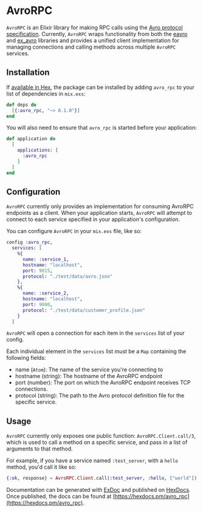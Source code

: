 # AvroRPC

`AvroRPC` is an Elixir library for making RPC calls using the [Avro protocol specification](http://avro.apache.org/docs/1.7.7/spec.html). Currently, `AvroRPC` wraps functionality from both the [eavro](https://github.com/SIfoxDevTeam/eavro) and [ex_avro](https://github.com/avvo/ex_avro) libraries and provides a unified client implementation for managing connections and calling methods across multiple `AvroRPC` services.

## Installation

If [available in Hex](https://hex.pm/docs/publish), the package can be installed
by adding `avro_rpc` to your list of dependencies in `mix.exs`:

```elixir
def deps do
  [{:avro_rpc, "~> 0.1.0"}]
end
```

You will also need to ensure that `avro_rpc` is started before your application:
```elixir
def application do
  [
    applications: [
      :avro_rpc
    ]
  ]
end
```

## Configuration

`AvroRPC` currently only provides an implementation for consuming AvroRPC endpoints as a client. When your application starts, `AvroRPC` will attempt to connect to each service specified in your application's configuration.

You can configure `AvroRPC` in your `mix.exs` file, like so:

```elixir
config :avro_rpc,
  services: [
    %{
      name: :service_1,
      hostname: "localhost",
      port: 9015,
      protocol: "./test/data/avro.json"
    },
    %{
      name: :service_2,
      hostname: "localhost",
      port: 9000,
      protocol: "./test/data/customer_profile.json"
    }
  ]
```

`AvroRPC` will open a connection for each item in the `services` list of your config.

Each individual element in the `services` list *must* be a `Map` containing the following fields:
- name (`Atom`): The name of the service you're connecting to
- hostname (string): The hostname of the AvroRPC endpoint
- port (number): The port on which the AvroRPC endpoint receives TCP connections.
- protocol (string): The path to the Avro protocol definition file for the specific service.

## Usage

`AvroRPC` currently only exposes one public function: `AvroRPC.Client.call/3`, which is used to call a method on a specific service, and pass in a list of arguments to that method.

For example, if you have a service named `:test_server`, with a `hello` method, you'd call it like so:

```elixir
{:ok, response} = AvroRPC.Client.call(:test_server, :hello, ["world"])
```


Documentation can be generated with [ExDoc](https://github.com/elixir-lang/ex_doc)
and published on [HexDocs](https://hexdocs.pm). Once published, the docs can
be found at [https://hexdocs.pm/avro_rpc](https://hexdocs.pm/avro_rpc).
